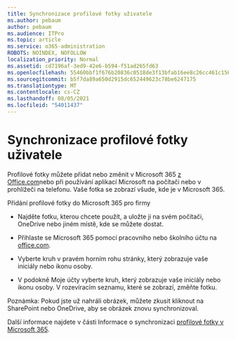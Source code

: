 ```yaml
---
title: Synchronizace profilové fotky uživatele
ms.author: pebaum
author: pebaum
ms.audience: ITPro
ms.topic: article
ms.service: o365-administration
ROBOTS: NOINDEX, NOFOLLOW
localization_priority: Normal
ms.assetid: cd7196af-3ed9-42e6-b594-f51ad265fd63
ms.openlocfilehash: 55460bbf1f676b20836c0518de3f13bfab16ee8c26cc461c1569ae4f750080ae
ms.sourcegitcommit: b5f7da89a650d2915dc652449623c78be6247175
ms.translationtype: MT
ms.contentlocale: cs-CZ
ms.lasthandoff: 08/05/2021
ms.locfileid: "54011437"
---
```

# <a name="sync-a-users-profile-picture"></a>Synchronizace profilové fotky uživatele

Profilové fotky můžete přidat nebo změnit v Microsoft 365 [z Office.com](https://www.office.com)nebo při používání aplikací Microsoft na počítači nebo v prohlížeči na telefonu. Vaše fotka se zobrazí všude, kde je v Microsoft 365.

Přidání profilové fotky do Microsoft 365 pro firmy

- Najděte fotku, kterou chcete použít, a uložte ji na svém počítači, OneDrive nebo jiném místě, kde se můžete dostat.

- Přihlaste se Microsoft 365 pomocí pracovního nebo školního účtu na [office.com](https://www.office.com).

- Vyberte kruh v pravém horním rohu stránky, který zobrazuje vaše iniciály nebo ikonu osoby.

- V podokně Moje účty vyberte kruh, který zobrazuje vaše iniciály nebo ikonu osoby. V rozevíracím seznamu, které se zobrazí, změňte fotku.

Poznámka: Pokud jste už nahráli obrázek, můžete zkusit kliknout na SharePoint nebo OneDrive, aby se obrázek znovu synchronizoval.

Další informace najdete v části Informace o synchronizaci [profilové fotky v Microsoft 365](https://support.office.com/article/information-about-profile-picture-synchronization-in-office-365-20594d76-d054-4af4-a660-401133e3d48a).

